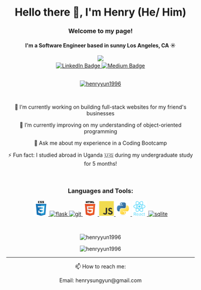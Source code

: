 <h1 align="center">Hello there 👋, I'm Henry (He/ Him)</h1>
<h3 align="center">Welcome to my page!</h3>
<h4 align="center">I'm a Software Engineer based in sunny Los Angeles, CA ☀️</h4>

<div id="header" align="center">
  <img src="https://media.giphy.com/media/M9gbBd9nbDrOTu1Mqx/giphy.gif" width="100"/>
    <div id="badges">
      <a href="[your-linkedin-URL](https://www.linkedin.com/in/henry-yun/)">
        <img src="https://img.shields.io/badge/LinkedIn-blue?style=for-the-badge&logo=linkedin&logoColor=white" alt="LinkedIn Badge"/>
      </a>
      <a href="https://medium.com/me/stories/public">
        <img src="https://img.shields.io/badge/Medium-black?style=for-the-badge&logo=medium&logoColor=white" alt="Medium Badge"/>
      </a>
    </div>
</div>

<br />

<p align="center"><a href="https://github.com/henryyun1996/github-profile-trophy"><img src="https://github-profile-trophy.vercel.app/?username=henryyun1996" alt="henryyun1996" /></a> </p>

<br />

<div id="bullets" align="center">
  <p>🔭 I’m currently working on building full-stack websites for my friend's businesses</p>
  <p>🌱 I’m currently improving on my understanding of object-oriented programming</p>
  <p>💬 Ask me about my experience in a Coding Bootcamp</p>
  <p>⚡ Fun fact: I studied abroad in Uganda 🇺🇬 during my undergraduate study for 5 months!</p>
</div>

<br />

<h3 align="center">Languages and Tools:</h3>
<p align="center"> <a href="https://www.w3schools.com/css/" target="_blank" rel="noreferrer"> <img src="https://raw.githubusercontent.com/devicons/devicon/master/icons/css3/css3-original-wordmark.svg" alt="css3" width="40" height="40"/> </a> <a href="https://flask.palletsprojects.com/" target="_blank" rel="noreferrer"> <img src="https://www.vectorlogo.zone/logos/pocoo_flask/pocoo_flask-icon.svg" alt="flask" width="40" height="40"/> </a> <a href="https://git-scm.com/" target="_blank" rel="noreferrer"> <img src="https://www.vectorlogo.zone/logos/git-scm/git-scm-icon.svg" alt="git" width="40" height="40"/> </a> <a href="https://www.w3.org/html/" target="_blank" rel="noreferrer"> <img src="https://raw.githubusercontent.com/devicons/devicon/master/icons/html5/html5-original-wordmark.svg" alt="html5" width="40" height="40"/> </a> <a href="https://developer.mozilla.org/en-US/docs/Web/JavaScript" target="_blank" rel="noreferrer"> <img src="https://raw.githubusercontent.com/devicons/devicon/master/icons/javascript/javascript-original.svg" alt="javascript" width="40" height="40"/> </a> <a href="https://www.python.org" target="_blank" rel="noreferrer"> <img src="https://raw.githubusercontent.com/devicons/devicon/master/icons/python/python-original.svg" alt="python" width="40" height="40"/> </a> <a href="https://reactjs.org/" target="_blank" rel="noreferrer"> <img src="https://raw.githubusercontent.com/devicons/devicon/master/icons/react/react-original-wordmark.svg" alt="react" width="40" height="40"/> </a> <a href="https://www.sqlite.org/" target="_blank" rel="noreferrer"> <img src="https://www.vectorlogo.zone/logos/sqlite/sqlite-icon.svg" alt="sqlite" width="40" height="40"/> </a> </p>

<br/>

<p align="center">
  <img src="https://github-readme-stats.vercel.app/api?username=henryyun1996&show_icons=true&locale=en" alt="henryyun1996" />
</p>

<p align="center">
  <img src="https://github-readme-streak-stats.herokuapp.com/?user=henryyun1996" alt="henryyun1996" />
</p>

---

<div id="bullets" align="center">
  <p>📫 How to reach me: </p>
  <p>Email: henrysungyun@gmail.com </p>
</div>

<!--
**henryyun1996/henryyun1996** is a ✨ _special_ ✨ repository because its `README.md` (this file) appears on your GitHub profile.

Here are some ideas to get you started:


- 👯 I’m looking to collaborate on ...
- 🤔 I’m looking for help with ...
- 💬 Ask me about ...
- 📫 How to reach me: ...
- 😄 Pronouns: ...
- ⚡ Fun fact: ...
-->
